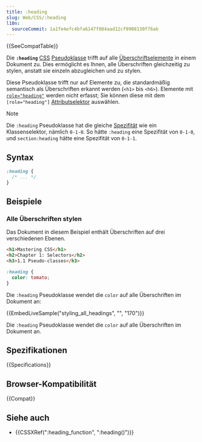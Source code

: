 ```yaml
---
title: :heading
slug: Web/CSS/:heading
l10n:
  sourceCommit: 1a1fe4efc4bfa6147f084aad12cf9908130f76ab
---
```


{{SeeCompatTable}}

Die **`:heading`** [CSS](/de/docs/Web/CSS) [Pseudoklasse](/de/docs/Web/CSS/Pseudo-classes) trifft auf alle [Überschriftselemente](/de/docs/Web/HTML/Reference/Elements/Heading_Elements) in einem Dokument zu. Dies ermöglicht es Ihnen, alle Überschriften gleichzeitig zu stylen, anstatt sie einzeln abzugleichen und zu stylen.

Diese Pseudoklasse trifft nur auf Elemente zu, die standardmäßig semantisch als Überschriften erkannt werden (`<h1>` bis `<h6>`). Elemente mit [`role="heading"`](/de/docs/Web/Accessibility/ARIA/Reference/Roles/heading_role) werden nicht erfasst; Sie können diese mit dem `[role="heading"]` [Attributselektor](/de/docs/Web/CSS/Attribute_selectors) auswählen.

> [!NOTE]
> Die `:heading` Pseudoklasse hat die gleiche [Spezifität](/de/docs/Web/CSS/CSS_cascade/Specificity#how_is_specificity_calculated) wie ein Klassenselektor, nämlich `0-1-0`. So hätte `:heading` eine Spezifität von `0-1-0`, und `section:heading` hätte eine Spezifität von `0-1-1`.

## Syntax

```css
:heading {
  /* ... */
}
```

## Beispiele

### Alle Überschriften stylen

Das Dokument in diesem Beispiel enthält Überschriften auf drei verschiedenen Ebenen.

```html
<h1>Mastering CSS</h1>
<h2>Chapter 1: Selectors</h2>
<h3>1.1 Pseudo-classes</h3>
```

```css
:heading {
  color: tomato;
}
```

Die `:heading` Pseudoklasse wendet die `color` auf alle Überschriften im Dokument an:

{{EmbedLiveSample("styling_all_headings", "", "170")}}

Die `:heading` Pseudoklasse wendet die `color` auf alle Überschriften im Dokument an.

## Spezifikationen

{{Specifications}}

## Browser-Kompatibilität

{{Compat}}

## Siehe auch

- {{CSSXRef(":heading_function", ":heading()")}}
